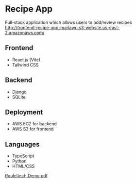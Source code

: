 # Recipe App
Full-stack application which allows users to add/review recipes
http://frontend-recipe-app-marlawn.s3-website.us-east-2.amazonaws.com/

## Frontend
* React.js (Vite)
* Tailwind CSS

## Backend
* Django
* SQLite

## Deployment
* AWS EC2 for backend
* AWS S3 for frontend

## Languages
* TypeScript
* Python
* HTML/CSS

[Roulettech Demo.pdf](https://github.com/user-attachments/files/16352389/Roulettech.Demo.pdf)
